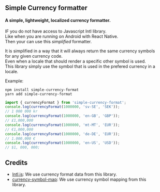 ## Simple Currency formatter

#### A simple, lightweight, localized currency formatter.

IF you do not have access to Javascript Intl library.  
Like when you are running on Android with React Native.  
Then your can use this _simplified_ formatter.

It is simplified in a way that it will always return the same currency symbols for any given currency code.  
Even when a locale that should render a specific other symbol is used.  
This library simply use the symbol that is used in the prefered currency in a locale.

Example:

```shell
npm install simple-currency-format
yarn add simple-currency-format
```

```javascript
import { currencyFormat } from 'simple-currency-format';
console.log(currencyFormat(1000000, 'sv-SE', 'SEK'));
// 1 000 000 kr
console.log(currencyFormat(1000000, 'en-GB', 'GBP'));
// £1,000,000
console.log(currencyFormat(1000000, 'mt-MT', 'EUR'));
// €1,000,000
console.log(currencyFormat(1000000, 'de-DE', 'EUR'));
// 1.000.000 €
console.log(currencyFormat(1000000, 'en-US', 'USD'));
// $1, 000, 000;
```

## Credits

- [Intl.js](https://github.com/andyearnshaw/Intl.js/): We use currency format data from this library.
- [currency-symbol-map](https://github.com/bengourley/currency-symbol-map): We use currency symbol mapping from this library.
